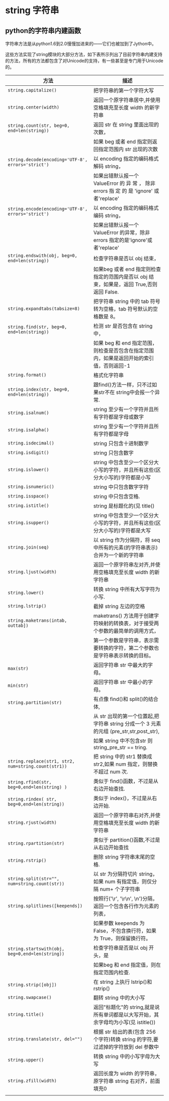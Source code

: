 # string 字符串

## python的字符串内建函数

字符串方法是从python1.6到2.0慢慢加进来的——它们也被加到了Jython中。

这些方法实现了string模块的大部分方法，如下表所示列出了目前字符串内建支持的方法，所有的方法都包含了对Unicode的支持，有一些甚至是专门用于Unicode的。

| 方法                                                  | 描述                                                                                      |
| ----------------------------------------------------- | ----------------------------------------------------------------------------------------- |
| `string.capitalize()`                                 | 把字符串的第一个字符大写                                                                  |
| `string.center(width)`                                | 返回一个原字符串居中,并使用空格填充至长度 width 的新字符串                                |
| `string.count(str, beg=0, end=len(string))`           | 返回 str 在 string 里面出现的次数，                                                       |
|                                                       | 如果 beg 或者 end 指定则返回指定范围内 str 出现的次数                                     |
| `string.decode(encoding='UTF-8', errors='strict')`    | 以 encoding 指定的编码格式解码 string，                                                   |
|                                                       | 如果出错默认报一个 ValueError 的 异 常 ， 除非 errors 指 定 的 是 'ignore' 或 者'replace' |
| `string.encode(encoding='UTF-8', errors='strict')`    | 以 encoding 指定的编码格式编码 string，                                                   |
|                                                       | 如果出错默认报一个ValueError 的异常，除非 errors 指定的是'ignore'或者'replace'            |
| `string.endswith(obj, beg=0, end=len(string))`        | 检查字符串是否以 obj 结束，                                                               |
|                                                       | 如果beg 或者 end 指定则检查指定的范围内是否以 obj 结束，如果是，返回 True,否则返回 False. |
| `string.expandtabs(tabsize=8)`                        | 把字符串 string 中的 tab 符号转为空格，tab 符号默认的空格数是 8。                         |
| `string.find(str, beg=0, end=len(string))`            | 检测 str 是否包含在 string 中，                                                           |
|                                                       | 如果 beg 和 end 指定范围，则检查是否包含在指定范围内，如果是返回开始的索引值，否则返回-1  |
| `string.format()`                                     | 格式化字符串                                                                              |
| `string.index(str, beg=0, end=len(string))`           | 跟find()方法一样，只不过如果str不在 string中会报一个异常.                                 |
| `string.isalnum()`                                    | string 至少有一个字符并且所有字符都是字母或数字                                           |
| `string.isalpha()`                                    | string 至少有一个字符并且所有字符都是字母                                                 |
| `string.isdecimal()`                                  | string 只包含十进制数字                                                                   |
| `string.isdigit()`                                    | string 只包含数字                                                                         |
| `string.islower()`                                    | string 中包含至少一个区分大小写的字符，并且所有这些(区分大小写的)字符都是小写             |
| `string.isnumeric()`                                  | string 中只包含数字字符                                                                   |
| `string.isspace()`                                    | string 中只包含空格.                                                                      |
| `string.istitle()`                                    | string 是标题化的(见 title()                                                              |
| `string.isupper()`                                    | string 中包含至少一个区分大小写的字符，并且所有这些(区分大小写的)字符都是大写             |
| `string.join(seq)`                                    | 以 string 作为分隔符，将 seq 中所有的元素(的字符串表示)合并为一个新的字符串               |
| `string.ljust(width)`                                 | 返回一个原字符串左对齐,并使用空格填充至长度 width 的新字符串                              |
| `string.lower()`                                      | 转换 string 中所有大写字符为小写.                                                         |
| `string.lstrip()`                                     | 截掉 string 左边的空格                                                                    |
| `string.maketrans(intab, outtab])`                    | maketrans() 方法用于创建字符映射的转换表，对于接受两个参数的最简单的调用方式，            |
|                                                       | 第一个参数是字符串，表示需要转换的字符，第二个参数也是字符串表示转换的目标。              |
| `max(str)`                                            | 返回字符串 str 中最大的字母。                                                             |
| `min(str)`                                            | 返回字符串 str 中最小的字母。                                                             |
| `string.partition(str)`                               | 有点像 find()和 split()的结合体,                                                          |
|                                                       | 从 str 出现的第一个位置起,把字符串 string 分成一个 3 元素的元组 (pre_str,str,post_str),   |
|                                                       | 如果 string 中不包含str 则 string_pre_str == tring.                                       |
| `string.replace(str1, str2,  num=string.count(str1))` | 把 string 中的 str1 替换成 str2,如果 num 指定，则替换不超过 num 次.                       |
| `string.rfind(str, beg=0,end=len(string) )`           | 类似于 find()函数，不过是从右边开始查找.                                                  |
| `string.rindex( str, beg=0,end=len(string))`          | 类似于 index()，不过是从右边开始.                                                         |
| `string.rjust(width)`                                 | 返回一个原字符串右对齐,并使用空格填充至长度 width 的新字符串                              |
| `string.rpartition(str)`                              | 类似于 partition()函数,不过是从右边开始查找                                               |
| `string.rstrip()`                                     | 删除 string 字符串末尾的空格.                                                             |
| `string.split(str="", num=string.count(str))`         | 以 str 为分隔符切片 string，如果 num 有指定值，则仅分隔 num+ 个子字符串                   |
| `string.splitlines([keepends])`                       | 按照行('\r', '\r\n', \n')分隔，返回一个包含各行作为元素的列表，                           |
|                                                       | 如果参数 keepends 为 False，不包含换行符，如果为 True，则保留换行符。                     |
| `string.startswith(obj, beg=0,end=len(string))`       | 检查字符串是否是以 obj 开头，是                                                           |
|                                                       | 如果beg 和 end 指定值，则在指定范围内检查.                                                |
| `string.strip([obj])`                                 | 在 string 上执行 lstrip()和 rstrip()                                                      |
| `string.swapcase()`                                   | 翻转 string 中的大小写                                                                    |
| `string.title()`                                      | 返回"标题化"的 string,就是说所有单词都是以大写开始，其余字母均为小写(见 istitle())        |
| `string.translate(str, del="")`                       | 根据 str 给出的表(包含 256 个字符)转换 string 的字符,要过滤掉的字符放到 del 参数中        |
| `string.upper()`                                      | 转换 string 中的小写字母为大写                                                            |
| `string.zfill(width)`                                 | 返回长度为 width 的字符串，原字符串 string 右对齐，前面填充0                              |
|                                                       |                                                                                           |